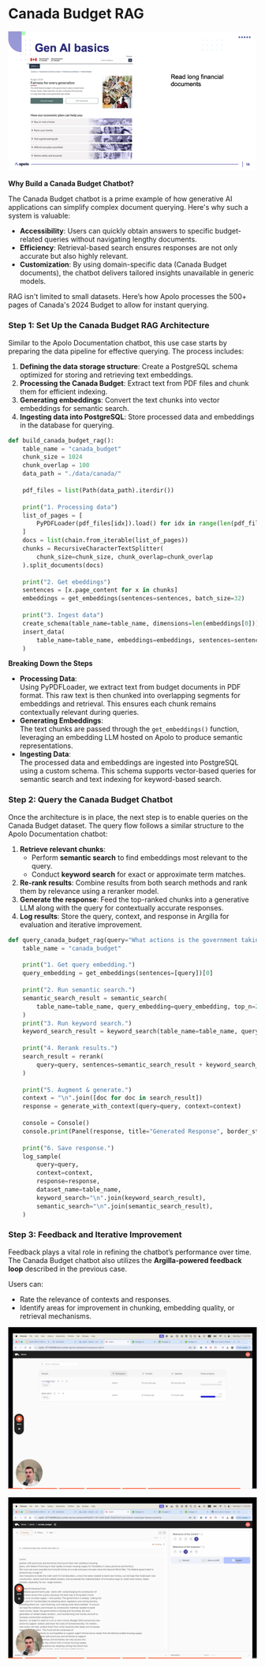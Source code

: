 # Canada Budget RAG

![](../.gitbook/assets/7.png)

**Why Build a Canada Budget Chatbot?**

The Canada Budget chatbot is a prime example of how generative AI applications can simplify complex document querying. Here's why such a system is valuable:

* **Accessibility**: Users can quickly obtain answers to specific budget-related queries without navigating lengthy documents.
* **Efficiency**: Retrieval-based search ensures responses are not only accurate but also highly relevant.
* **Customization**: By using domain-specific data (Canada Budget documents), the chatbot delivers tailored insights unavailable in generic models.

RAG isn't limited to small datasets. Here’s how Apolo processes the 500+ pages of Canada's 2024 Budget to allow for instant querying.

### **Step 1:** Set Up the Canada Budget RAG Architecture

Similar to the Apolo Documentation chatbot, this use case starts by preparing the data pipeline for effective querying. The process includes:

1. **Defining the data storage structure**: Create a PostgreSQL schema optimized for storing and retrieving text embeddings.
2. **Processing the Canada Budget**: Extract text from PDF files and chunk them for efficient indexing.
3. **Generating embeddings**: Convert the text chunks into vector embeddings for semantic search.
4. **Ingesting data into PostgreSQL**: Store processed data and embeddings in the database for querying.

```python
def build_canada_budget_rag():
    table_name = "canada_budget"
    chunk_size = 1024
    chunk_overlap = 100
    data_path = "./data/canada/"

    pdf_files = list(Path(data_path).iterdir())

    print("1. Processing data")
    list_of_pages = [
        PyPDFLoader(pdf_files[idx]).load() for idx in range(len(pdf_files))
    ]
    docs = list(chain.from_iterable(list_of_pages))
    chunks = RecursiveCharacterTextSplitter(
        chunk_size=chunk_size, chunk_overlap=chunk_overlap
    ).split_documents(docs)

    print("2. Get ebeddings")
    sentences = [x.page_content for x in chunks]
    embeddings = get_embeddings(sentences=sentences, batch_size=32)

    print("3. Ingest data")
    create_schema(table_name=table_name, dimensions=len(embeddings[0]))
    insert_data(
        table_name=table_name, embeddings=embeddings, sentences=sentences, batch_size=64
    )
```

**Breaking Down the Steps**

* **Processing Data**:\
  Using PyPDFLoader, we extract text from budget documents in PDF format. This raw text is then chunked into overlapping segments for embeddings and retrieval. This ensures each chunk remains contextually relevant during queries.
* **Generating Embeddings**:\
  The text chunks are passed through the `get_embeddings()` function, leveraging an embedding LLM hosted on Apolo to produce semantic representations.
* **Ingesting Data**:\
  The processed data and embeddings are ingested into PostgreSQL using a custom schema. This schema supports vector-based queries for semantic search and text indexing for keyword-based search.

### **Step 2:** Query the Canada Budget Chatbot

Once the architecture is in place, the next step is to enable queries on the Canada Budget dataset. The query flow follows a similar structure to the Apolo Documentation chatbot:

1. **Retrieve relevant chunks**:
   * Perform **semantic search** to find embeddings most relevant to the query.
   * Conduct **keyword search** for exact or approximate term matches.
2. **Re-rank results**: Combine results from both search methods and rank them by relevance using a reranker model.
3. **Generate the response**: Feed the top-ranked chunks into a generative LLM along with the query for contextually accurate responses.
4. **Log results**: Store the query, context, and response in Argilla for evaluation and iterative improvement.

```python
def query_canada_budget_rag(query="What actions is the government taking to increase the new housing supply?"):
    table_name = "canada_budget"

    print("1. Get query embedding.")
    query_embedding = get_embeddings(sentences=[query])[0]

    print("2. Run semantic search.")
    semantic_search_result = semantic_search(
        table_name=table_name, query_embedding=query_embedding, top_n=20
    )
    print("3. Run keyword search.")
    keyword_search_result = keyword_search(table_name=table_name, query=query, top_n=20)

    print("4. Rerank results.")
    search_result = rerank(
        query=query, sentences=semantic_search_result + keyword_search_result, top_n=5
    )

    print("5. Augment & generate.")
    context = "\n".join([doc for doc in search_result])
    response = generate_with_context(query=query, context=context)

    console = Console()
    console.print(Panel(response, title="Generated Response", border_style="green", style="bold green"))

    print("6. Save response.")
    log_sample(
        query=query,
        context=context,
        response=response,
        dataset_name=table_name,
        keyword_search="\n".join(keyword_search_result),
        semantic_search="\n".join(semantic_search_result),
    )
```

### **Step 3:** Feedback and Iterative Improvement

Feedback plays a vital role in refining the chatbot’s performance over time. The Canada Budget chatbot also utilizes the **Argilla-powered feedback loop** described in the previous case.&#x20;

Users can:

* Rate the relevance of contexts and responses.
* Identify areas for improvement in chunking, embedding quality, or retrieval mechanisms.

![](../.gitbook/assets/8.png)

![](../.gitbook/assets/9.png)
